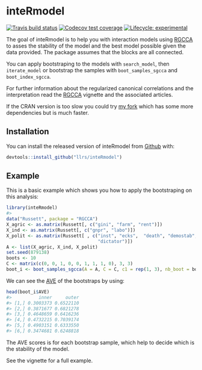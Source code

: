 
<!-- README.md is generated from README.Rmd. Please edit that file -->

# inteRmodel

<!-- badges: start -->

[![Travis build
status](https://travis-ci.org/llrs/inteRmodel.svg?branch=master)](https://travis-ci.org/llrs/inteRmodel)
[![Codecov test
coverage](https://codecov.io/gh/llrs/inteRmodel/branch/master/graph/badge.svg)](https://codecov.io/gh/llrs/inteRmodel?branch=master)
[![Lifecycle:
experimental](https://img.shields.io/badge/lifecycle-experimental-orange.svg)](https://www.tidyverse.org/lifecycle/#experimental)
<!-- badges: end -->

The goal of inteRmodel is to help you with interaction models using
[RGCCA](https://cran.r-project.org/package=RGCCA) to asses the stability
of the model and the best model possible given the data provided. The
package assumes that the blocks are all connected.

You can apply bootstraping to the models with `search_model`, then
`iterate_model` or bootstrap the samples with `boot_samples_sgcca` and
`boot_index_sgcca`.

For further information about the regularized canonical correlations and
the interpretation read the
[RGCCA](https://cran.r-project.org/package=RGCCA) vignette and the
associated articles.

If the CRAN version is too slow you could try [my
fork](https://www.github.com/llrs/RGCCA) which has some more
dependencies but is much faster.

## Installation

You can install the released version of inteRmodel from
[Github](https://www.github.com/llrs/inteRmodel) with:

``` r
devtools::install_github("llrs/inteRmodel")
```

## Example

This is a basic example which shows you how to apply the bootstraping on
this analysis:

``` r
library(inteRmodel)
#> 
data("Russett", package = "RGCCA")
X_agric <- as.matrix(Russett[, c("gini", "farm", "rent")])
X_ind <- as.matrix(Russett[, c("gnpr", "labo")])
X_polit <- as.matrix(Russett[ , c("inst", "ecks",  "death", "demostab",
                                  "dictator")])
A <- list(X_agric, X_ind, X_polit)
set.seed(879138)
boots <- 10
C <- matrix(c(0, 0, 1, 0, 0, 1, 1, 1, 0), 3, 3)
boot_i <- boot_samples_sgcca(A = A, C = C, c1 = rep(1, 3), nb_boot = boots)
```

We can see the
[AVE](https://en.wikipedia.org/wiki/Average_variance_extracted) of the
bootstraps by using:

``` r
head(boot_i$AVE)
#>          inner     outer
#> [1,] 0.3003373 0.6522110
#> [2,] 0.3871677 0.6821278
#> [3,] 0.4648659 0.6416236
#> [4,] 0.4732215 0.7039174
#> [5,] 0.4903151 0.6333550
#> [6,] 0.3474681 0.6248818
```

The AVE scores is for each bootstrap sample, which help to decide which
is the stability of the model.

See the vignette for a full example.
